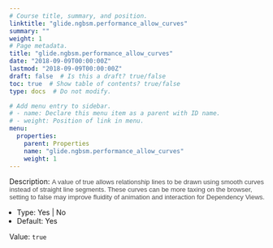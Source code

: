 ```yaml
---
# Course title, summary, and position.
linktitle: "glide.ngbsm.performance_allow_curves"
summary: ""
weight: 1
# Page metadata.
title: "glide.ngbsm.performance_allow_curves"
date: "2018-09-09T00:00:00Z"
lastmod: "2018-09-09T00:00:00Z"
draft: false  # Is this a draft? true/false
toc: true  # Show table of contents? true/false
type: docs  # Do not modify.

# Add menu entry to sidebar.
# - name: Declare this menu item as a parent with ID name.
# - weight: Position of link in menu.
menu:
  properties:
    parent: Properties
    name: "glide.ngbsm.performance_allow_curves"
    weight: 1
---
```


Description: <span style = 'font-family: Arial; font-size: 13px; color: #4a4a4a;'>A value of true allows relationship lines to be drawn using smooth curves instead of straight line segments. These curves can be more taxing on the browser, setting to false may improve fluidity of animation and interaction for Dependency Views.<ul style='margin: 0px; padding-left:15px;'><li>Type: Yes | No</li><li>Default: Yes</li></ul></span>


Value: `true`